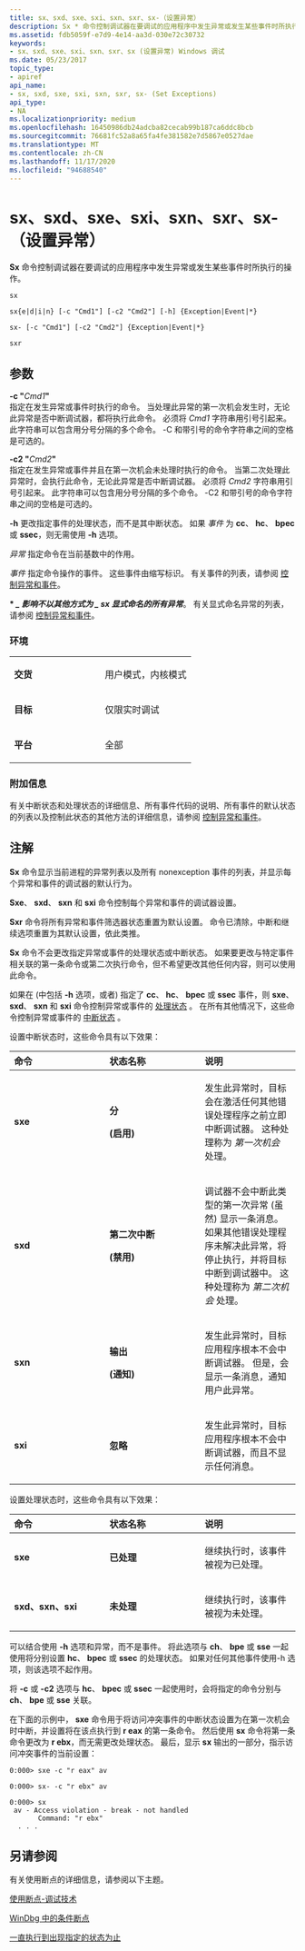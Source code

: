 ```yaml
---
title: sx、sxd、sxe、sxi、sxn、sxr、sx-（设置异常）
description: Sx * 命令控制调试器在要调试的应用程序中发生异常或发生某些事件时所执行的操作。
ms.assetid: fdb5059f-e7d9-4e14-aa3d-030e72c30732
keywords:
- sx、sxd、sxe、sxi、sxn、sxr、sx (设置异常) Windows 调试
ms.date: 05/23/2017
topic_type:
- apiref
api_name:
- sx, sxd, sxe, sxi, sxn, sxr, sx- (Set Exceptions)
api_type:
- NA
ms.localizationpriority: medium
ms.openlocfilehash: 16450986db24adcba82cecab99b187ca6ddc8bcb
ms.sourcegitcommit: 76681fc52a8a65fa4fe381582e7d5867e0527dae
ms.translationtype: MT
ms.contentlocale: zh-CN
ms.lasthandoff: 11/17/2020
ms.locfileid: "94688540"
---
```

# <a name="sx-sxd-sxe-sxi-sxn-sxr-sx--set-exceptions"></a>sx、sxd、sxe、sxi、sxn、sxr、sx-（设置异常）

**Sx** 命令控制调试器在要调试的应用程序中发生异常或发生某些事件时所执行的操作。

```dbgcmd
sx

sx{e|d|i|n} [-c "Cmd1"] [-c2 "Cmd2"] [-h] {Exception|Event|*}

sx- [-c "Cmd1"] [-c2 "Cmd2"] {Exception|Event|*}

sxr
```

## <a name="span-idddk_cmd_set_exceptions_dbgspanspan-idddk_cmd_set_exceptions_dbgspanparameters"></a><span id="ddk_cmd_set_exceptions_dbg"></span><span id="DDK_CMD_SET_EXCEPTIONS_DBG"></span>参数

<span id="-c__Cmd1_"></span><span id="-c__cmd1_"></span><span id="-C__CMD1_"></span>**-c "**<em>Cmd1</em>**"**  
指定在发生异常或事件时执行的命令。 当处理此异常的第一次机会发生时，无论此异常是否中断调试器，都将执行此命令。 必须将 *Cmd1* 字符串用引号引起来。 此字符串可以包含用分号分隔的多个命令。 -C 和带引号的命令字符串之间的空格是可选的。

<span id="-c2_Cmd2_"></span><span id="-c2_cmd2_"></span><span id="-C2_CMD2_"></span>**-c2 "**<em>Cmd2</em>**"**  
指定在发生异常或事件并且在第一次机会未处理时执行的命令。 当第二次处理此异常时，会执行此命令，无论此异常是否中断调试器。 必须将 *Cmd2* 字符串用引号引起来。 此字符串可以包含用分号分隔的多个命令。 -C2 和带引号的命令字符串之间的空格是可选的。

<span id="_______-h______"></span><span id="_______-H______"></span>**-h** 更改指定事件的处理状态，而不是其中断状态。 如果 *事件* 为 **cc**、 **hc**、 **bpec** 或 **ssec**，则无需使用 **-h** 选项。

<span id="_______Exception______"></span><span id="_______exception______"></span><span id="_______EXCEPTION______"></span>*异常* 指定命令在当前基数中的作用。

<span id="_______Event______"></span><span id="_______event______"></span><span id="_______EVENT______"></span>*事件* 指定命令操作的事件。 这些事件由缩写标识。 有关事件的列表，请参阅 [控制异常和事件](controlling-exceptions-and-events.md)。

<span id="______________"></span>**\* *_ 影响不以其他方式为 _ sx 显式命名的所有异常***。 有关显式命名异常的列表，请参阅 [控制异常和事件](controlling-exceptions-and-events.md)。

### <a name="span-idenvironmentspanspan-idenvironmentspanspan-idenvironmentspanenvironment"></a><span id="Environment"></span><span id="environment"></span><span id="ENVIRONMENT"></span>环境

<table>
<colgroup>
<col width="50%" />
<col width="50%" />
</colgroup>
<tbody>
<tr class="odd">
<td align="left"><p><strong>交货</strong></p></td>
<td align="left"><p>用户模式，内核模式</p></td>
</tr>
<tr class="even">
<td align="left"><p><strong>目标</strong></p></td>
<td align="left"><p>仅限实时调试</p></td>
</tr>
<tr class="odd">
<td align="left"><p><strong>平台</strong></p></td>
<td align="left"><p>全部</p></td>
</tr>
</tbody>
</table>

### <a name="span-idadditional_informationspanspan-idadditional_informationspanspan-idadditional_informationspanadditional-information"></a><span id="Additional_Information"></span><span id="additional_information"></span><span id="ADDITIONAL_INFORMATION"></span>附加信息

有关中断状态和处理状态的详细信息、所有事件代码的说明、所有事件的默认状态的列表以及控制此状态的其他方法的详细信息，请参阅 [控制异常和事件](controlling-exceptions-and-events.md)。

<a name="remarks"></a>注解
-------

**Sx** 命令显示当前进程的异常列表以及所有 nonexception 事件的列表，并显示每个异常和事件的调试器的默认行为。

**Sxe**、 **sxd**、 **sxn** 和 **sxi** 命令控制每个异常和事件的调试器设置。

**Sxr** 命令将所有异常和事件筛选器状态重置为默认设置。 命令已清除，中断和继续选项重置为其默认设置，依此类推。

**Sx** 命令不会更改指定异常或事件的处理状态或中断状态。 如果要更改与特定事件相关联的第一条命令或第二次执行命令，但不希望更改其他任何内容，则可以使用此命令。

如果在 (中包括 **-h** 选项，或者) 指定了 **cc**、 **hc**、 **bpec** 或 **ssec** 事件，则 **sxe**、 **sxd**、 **sxn** 和 **sxi** 命令控制异常或事件的 [处理状态](./debug-filter-xxx.md#handling-status) 。 在所有其他情况下，这些命令控制异常或事件的 [中断状态](./debug-filter-xxx.md#break-status) 。

设置中断状态时，这些命令具有以下效果：

<table>
<colgroup>
<col width="33%" />
<col width="33%" />
<col width="33%" />
</colgroup>
<thead>
<tr class="header">
<th align="left">命令</th>
<th align="left">状态名称</th>
<th align="left">说明</th>
</tr>
</thead>
<tbody>
<tr class="odd">
<td align="left"><p><strong>sxe</strong></p></td>
<td align="left"><p><strong>分</strong></p>
<p><strong> (启用) </strong></p></td>
<td align="left"><p>发生此异常时，目标会在激活任何其他错误处理程序之前立即中断调试器。 这种处理称为 <em>第一次机会</em> 处理。</p></td>
</tr>
<tr class="even">
<td align="left"><p><strong>sxd</strong></p></td>
<td align="left"><p><strong>第二次中断</strong></p>
<p><strong> (禁用) </strong></p></td>
<td align="left"><p>调试器不会中断此类型的第一次异常 (虽然) 显示一条消息。 如果其他错误处理程序未解决此异常，将停止执行，并将目标中断到调试器中。 这种处理称为 <em>第二次机会</em> 处理。</p></td>
</tr>
<tr class="odd">
<td align="left"><p><strong>sxn</strong></p></td>
<td align="left"><p><strong>输出</strong></p>
<p><strong> (通知) </strong></p></td>
<td align="left"><p>发生此异常时，目标应用程序根本不会中断调试器。 但是，会显示一条消息，通知用户此异常。</p></td>
</tr>
<tr class="even">
<td align="left"><p><strong>sxi</strong></p></td>
<td align="left"><p><strong>忽略</strong></p></td>
<td align="left"><p>发生此异常时，目标应用程序根本不会中断调试器，而且不显示任何消息。</p></td>
</tr>
</tbody>
</table>

设置处理状态时，这些命令具有以下效果：

<table>
<colgroup>
<col width="33%" />
<col width="33%" />
<col width="33%" />
</colgroup>
<thead>
<tr class="header">
<th align="left">命令</th>
<th align="left">状态名称</th>
<th align="left">说明</th>
</tr>
</thead>
<tbody>
<tr class="odd">
<td align="left"><p><strong>sxe</strong></p></td>
<td align="left"><p><strong>已处理</strong></p></td>
<td align="left"><p>继续执行时，该事件被视为已处理。</p></td>
</tr>
<tr class="even">
<td align="left"><p><strong>sxd、sxn、sxi</strong></p></td>
<td align="left"><p><strong>未处理</strong></p></td>
<td align="left"><p>继续执行时，该事件被视为未处理。</p></td>
</tr>
</tbody>
</table>

可以结合使用 **-h** 选项和异常，而不是事件。 将此选项与 **ch**、 **bpe** 或 **sse** 一起使用将分别设置 **hc**、 **bpec** 或 **ssec** 的处理状态。 如果对任何其他事件使用-h 选项，则该选项不起作用。

将 **-c** 或 **-c2** 选项与 **hc**、 **bpec** 或 **ssec** 一起使用时，会将指定的命令分别与 **ch**、 **bpe** 或 **sse** 关联。

在下面的示例中， **sxe** 命令用于将访问冲突事件的中断状态设置为在第一次机会时中断，并设置将在该点执行到 **r eax** 的第一条命令。 然后使用 **sx** 命令将第一条命令更改为 **r ebx**，而无需更改处理状态。 最后，显示 **sx** 输出的一部分，指示访问冲突事件的当前设置：

```dbgcmd
0:000> sxe -c "r eax" av

0:000> sx- -c "r ebx" av

0:000> sx
 av - Access violation - break - not handled
       Command: "r ebx"
  . . .  
```

## <a name="see-also"></a>另请参阅

有关使用断点的详细信息，请参阅以下主题。

[使用断点-调试技术](using-breakpoints.md)

[WinDbg 中的条件断点](setting-a-conditional-breakpoint.md)

[一直执行到出现指定的状态为止](executing-until-a-specified-state-is-reached.md)
